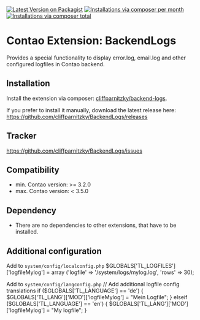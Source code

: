 [![Latest Version on Packagist](http://img.shields.io/packagist/v/cliffparnitzky/backend-logs.svg?style=flat)](https://packagist.org/packages/cliffparnitzky/backend-logs)
[![Installations via composer per month](http://img.shields.io/packagist/dm/cliffparnitzky/backend-logs.svg?style=flat)](https://packagist.org/packages/cliffparnitzky/backend-logs)
[![Installations via composer total](http://img.shields.io/packagist/dt/cliffparnitzky/backend-logs.svg?style=flat)](https://packagist.org/packages/cliffparnitzky/backend-logs)

Contao Extension: BackendLogs
=============================

Provides a special functionality to display error.log, email.log and other configured logfiles in Contao backend.


Installation
------------

Install the extension via composer: [cliffparnitzky/backend-logs](https://packagist.org/packages/cliffparnitzky/backend-logs).

If you prefer to install it manually, download the latest release here: https://github.com/cliffparnitzky/BackendLogs/releases


Tracker
-------

https://github.com/cliffparnitzky/BackendLogs/issues


Compatibility
-------------

- min. Contao version: >= 3.2.0
- max. Contao version: <  3.5.0


Dependency
----------

- There are no dependencies to other extensions, that have to be installed.


Additional configuration
------------------------

Add to `system/config/localconfig.php`
	$GLOBALS['TL_LOGFILES']['logfileMylog'] = array ('logfile' => '/system/logs/mylog.log', 'rows' => 30);

Add to `system/config/langconfig.php`
	// Add additional logfile config translations
	if ($GLOBALS['TL_LANGUAGE'] == 'de') {
		$GLOBALS['TL_LANG']['MOD']['logfileMylog'] = "Mein Logfile";
	} elseif ($GLOBALS['TL_LANGUAGE'] == 'en') {
		$GLOBALS['TL_LANG']['MOD']['logfileMylog'] = "My logfile";
	}